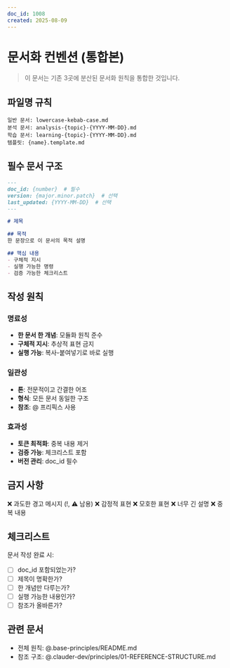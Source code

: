 ```yaml
---
doc_id: 1008
created: 2025-08-09
---
```


# 문서화 컨벤션 (통합본)

> 이 문서는 기존 3곳에 분산된 문서화 원칙을 통합한 것입니다.

## 파일명 규칙

```
일반 문서: lowercase-kebab-case.md
분석 문서: analysis-{topic}-{YYYY-MM-DD}.md
학습 문서: learning-{topic}-{YYYY-MM-DD}.md
템플릿: {name}.template.md
```

## 필수 문서 구조

```markdown
---
doc_id: {number}  # 필수
version: {major.minor.patch}  # 선택
last_updated: {YYYY-MM-DD}  # 선택
---

# 제목

## 목적
한 문장으로 이 문서의 목적 설명

## 핵심 내용
- 구체적 지시
- 실행 가능한 명령
- 검증 가능한 체크리스트
```

## 작성 원칙

### 명료성
- **한 문서 한 개념**: 모듈화 원칙 준수
- **구체적 지시**: 추상적 표현 금지
- **실행 가능**: 복사-붙여넣기로 바로 실행

### 일관성
- **톤**: 전문적이고 간결한 어조
- **형식**: 모든 문서 동일한 구조
- **참조**: @ 프리픽스 사용

### 효과성
- **토큰 최적화**: 중복 내용 제거
- **검증 가능**: 체크리스트 포함
- **버전 관리**: doc_id 필수

## 금지 사항

❌ 과도한 경고 메시지 (!, ⚠️ 남용)
❌ 감정적 표현
❌ 모호한 표현
❌ 너무 긴 설명
❌ 중복 내용

## 체크리스트

문서 작성 완료 시:
- [ ] doc_id 포함되었는가?
- [ ] 제목이 명확한가?
- [ ] 한 개념만 다루는가?
- [ ] 실행 가능한 내용인가?
- [ ] 참조가 올바른가?

## 관련 문서
- 전체 원칙: @.base-principles/README.md
- 참조 구조: @.clauder-dev/principles/01-REFERENCE-STRUCTURE.md